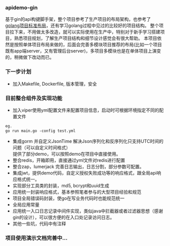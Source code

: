 ### apidemo-gin
基于gin的api构键脚手架，整个项目参考了生产项目的布局架构，也参考了[golang项目标准布局](https://github.com/golang-standards/project-layout)，还有学习golang过程中见过的比较好的项目结构。
整个项目拉下来，不用做太多改造，就可以实际使用在生产中，特别对于新手学习搭建项目，熟悉项目规划，了解生产项目结构和细节设计感觉会有很大帮助。
本项目依然是按照单体项目布局来做的，后面会完善多模块项目推荐的布局(比如一个项目既有app端server，又有管理后台server)，多项目多模块也是在单体项目上演变的，稍微做下改动而已。

### 下一步计划
- 加入Makefile, Dockerfile, 版本管理，安全

### 目前整合组件及实现功能
- 加入viper使用yml配置文件来配置项目信息，启动时可根据环境指定不同的配置文件
```html
eg.
go run main.go -config test.yml
```
- 集成gorm 并自定义JsonTime 解决Json序列化和反序列化只支持UTC时间的问题（可以自定义时间格式）  
提供了部分demo，可以按照demo在项目中直接使用。
- 整合redis，开箱即用，直接通过yml文件对redis进行配置
- 整合zap，lumerjack 完善日志输出，日志分割，部分参数可配置。
- 集成jwt，提供demo代码，自定义授权失败成功等的响应格式，跟全局api响应格式统一。
- 实现部分工具类的封装，md5, bcrypt和uuid生成
- 应用统一封装响应格式，基本参照笔者参与的大型项目经验和规范
- 项目全局错误码封装，使go在写业务代码时也能规范统一
- 全局应用常量
- 应用统一入口日志记录中间件实现，类似java中拦截器或者过滤器思想（感谢gin的设计），可以很方便的在入口处记录访问日志。
- 其他一些坑，代码中有注释
### 项目使用演示文档完善中...

